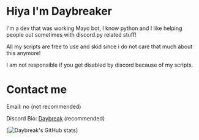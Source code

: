 # Hiya I'm Daybreaker

I'm a dev that was working Mayo bot, I know python and I like helping people out sometimes with discord.py related stuff!

All my scripts are free to use and skid since i do not care that much about this anymore!

I am not responsible if you get disabled by discord because of my scripts.

# Contact me
Email: no  (not recommended)

Discord Bio: [Daybreak](https://dsc.bio/kabiongaming) (recommended)

[![Daybreak's GitHub stats](https://github-readme-stats.vercel.app/api?username=Daybreak-keks&show_icons=true&include_all_commits=true&theme=dracula)]
